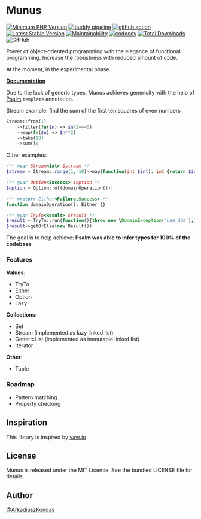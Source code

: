 # Munus

[![Minimum PHP Version](https://img.shields.io/badge/php-%3E%3D%207.2-8892BF.svg)](https://php.net/)
[![buddy pipeline](https://app.buddy.works/akondas/munus/pipelines/pipeline/220416/badge.svg?token=bfd952ec0cee0cb4db84dbd50ded487354ee6c9f37a7034f7c46425fed70dea7 "buddy pipeline")](https://app.buddy.works/akondas/munus/pipelines/pipeline/220416)
[![github action](https://github.com/munusphp/munus/workflows/build/badge.svg)](https://github.com/munusphp/munus/actions?query=workflow%3Abuild)
[![Latest Stable Version](https://poser.pugx.org/munusphp/munus/v/stable?format=flat)](https://packagist.org/packages/munusphp/munus)
[![Maintainability](https://api.codeclimate.com/v1/badges/4b9585a0fb57553737d5/maintainability)](https://codeclimate.com/github/munusphp/munus/maintainability)
[![codecov](https://codecov.io/gh/munusphp/munus/branch/master/graph/badge.svg)](https://codecov.io/gh/munusphp/munus)
[![Total Downloads](https://poser.pugx.org/munusphp/munus/downloads?format=flat)](https://packagist.org/packages/munusphp/munus)
![GitHub](https://img.shields.io/github/license/munusphp/munus)

Power of object-oriented programming with the elegance of functional programming.
Increase the robustness with reduced amount of code.

At the moment, in the experimental phase.

**[Documentation](https://munusphp.github.io/docs/start)**

Due to the lack of generic types, Munus achieves genericity with the help of [Psalm](https://github.com/vimeo/psalm) `template` annotation.

Stream example: find the sum of the first ten squares of even numbers
```php
Stream::from(1)
    ->filter(fn($n) => $n%2===0)
    ->map(fn($n) => $n**2)
    ->take(10)
    ->sum();
```

Other examples:
```php
/** @var Stream<int> $stream */
$stream = Stream::range(1, 10)->map(function(int $int): int {return $int * 5});

/** @var Option<Success> $option */
$option = Option::of(domainOperation());

/** @return Either<Failure,Success> */
function domainOperation(): Either {}

/** @var TryTo<Result> $result */
$result = TryTo::run(function(){throw new \DomainException('use ddd');});
$result->getOrElse(new Result())
```

The goal is to help achieve:
**Psalm was able to infer types for 100% of the codebase**

### Features

**Values:**
 - TryTo
 - Either
 - Option
 - Lazy

**Collections:**
 - Set
 - Stream (implemented as lazy linked list)
 - GenericList (implemented as immutable linked list)
 - Iterator

**Other:**
 - Tuple

### Roadmap

 - Pattern matching
 - Property checking


## Inspiration

This library is inspired by [vavr.io](https://www.vavr.io/)

## License

Munus is released under the MIT Licence. See the bundled LICENSE file for details.

## Author

[@ArkadiuszKondas](https://twitter.com/ArkadiuszKondas)

